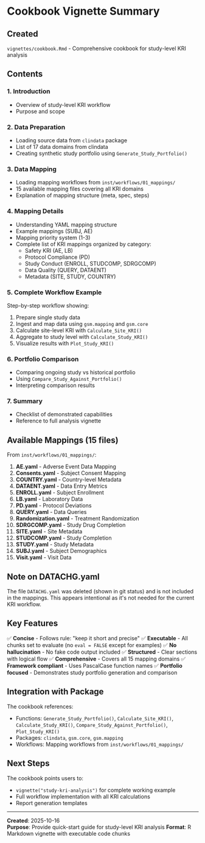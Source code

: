 # Cookbook Vignette Summary

## Created

`vignettes/cookbook.Rmd` - Comprehensive cookbook for study-level KRI analysis

## Contents

### 1. Introduction
- Overview of study-level KRI workflow
- Purpose and scope

### 2. Data Preparation
- Loading source data from `clindata` package
- List of 17 data domains from clindata
- Creating synthetic study portfolio using `Generate_Study_Portfolio()`

### 3. Data Mapping
- Loading mapping workflows from `inst/workflows/01_mappings/`
- 15 available mapping files covering all KRI domains
- Explanation of mapping structure (meta, spec, steps)

### 4. Mapping Details
- Understanding YAML mapping structure
- Example mappings (SUBJ, AE)
- Mapping priority system (1-3)
- Complete list of KRI mappings organized by category:
  - Safety KRI (AE, LB)
  - Protocol Compliance (PD)
  - Study Conduct (ENROLL, STUDCOMP, SDRGCOMP)
  - Data Quality (QUERY, DATAENT)
  - Metadata (SITE, STUDY, COUNTRY)

### 5. Complete Workflow Example
Step-by-step workflow showing:
1. Prepare single study data
2. Ingest and map data using `gsm.mapping` and `gsm.core`
3. Calculate site-level KRI with `Calculate_Site_KRI()`
4. Aggregate to study level with `Calculate_Study_KRI()`
5. Visualize results with `Plot_Study_KRI()`

### 6. Portfolio Comparison
- Comparing ongoing study vs historical portfolio
- Using `Compare_Study_Against_Portfolio()`
- Interpreting comparison results

### 7. Summary
- Checklist of demonstrated capabilities
- Reference to full analysis vignette

## Available Mappings (15 files)

From `inst/workflows/01_mappings/`:

1. **AE.yaml** - Adverse Event Data Mapping
2. **Consents.yaml** - Subject Consent Mapping
3. **COUNTRY.yaml** - Country-level Metadata
4. **DATAENT.yaml** - Data Entry Metrics
5. **ENROLL.yaml** - Subject Enrollment
6. **LB.yaml** - Laboratory Data
7. **PD.yaml** - Protocol Deviations
8. **QUERY.yaml** - Data Queries
9. **Randomization.yaml** - Treatment Randomization
10. **SDRGCOMP.yaml** - Study Drug Completion
11. **SITE.yaml** - Site Metadata
12. **STUDCOMP.yaml** - Study Completion
13. **STUDY.yaml** - Study Metadata
14. **SUBJ.yaml** - Subject Demographics
15. **Visit.yaml** - Visit Data

## Note on DATACHG.yaml

The file `DATACHG.yaml` was deleted (shown in git status) and is not included in the mappings. This appears intentional as it's not needed for the current KRI workflow.

## Key Features

✅ **Concise** - Follows rule: "keep it short and precise"
✅ **Executable** - All chunks set to evaluate (no `eval = FALSE` except for examples)
✅ **No hallucination** - No fake code output included
✅ **Structured** - Clear sections with logical flow
✅ **Comprehensive** - Covers all 15 mapping domains
✅ **Framework compliant** - Uses PascalCase function names
✅ **Portfolio focused** - Demonstrates study portfolio generation and comparison

## Integration with Package

The cookbook references:
- Functions: `Generate_Study_Portfolio()`, `Calculate_Site_KRI()`, `Calculate_Study_KRI()`, `Compare_Study_Against_Portfolio()`, `Plot_Study_KRI()`
- Packages: `clindata`, `gsm.core`, `gsm.mapping`
- Workflows: Mapping workflows from `inst/workflows/01_mappings/`

## Next Steps

The cookbook points users to:
- `vignette("study-kri-analysis")` for complete working example
- Full workflow implementation with all KRI calculations
- Report generation templates

---

**Created**: 2025-10-16  
**Purpose**: Provide quick-start guide for study-level KRI analysis
**Format**: R Markdown vignette with executable code chunks


